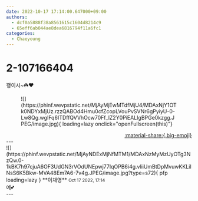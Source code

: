 ```yaml
---
date: 2022-10-17 17:14:00.647000+09:00
authors:
  - dcf0a5888f38a8561615c1604d8214c9
  - 65eff6ab044ae8dea6816794f11a6fc1
categories:
  - Chaeyoung
---
```


# 2-107166404

<div class="post-container" markdown="1">
<div class="content-container md-sidebar__scrollwrap" markdown="1">

꽹이시~☘️❤️ 
<figure markdown="1">
![](https://phinf.wevpstatic.net/MjAyMjEwMTdfMjU4/MDAxNjY1OTk0NDYxMjUz.rzzQABOd4Hmu0cfZcopLVouPvSVNr6gPyiyU-0-Lw8Qg.wgIFq6ITDffQVVhOcw70Ff_lZ2Y0PiEALIgBPGe0kzgg.JPEG/image.jpg){ loading=lazy onclick="openFullscreen(this)"}
</figure>


</div>
</div>

<div style="text-align: right;" markdown="1">
<a href="https://weverse.io/fromis9/fanpost/2-107166404" style="text-align: right;">:material-share:{.big-emoji}</a>
</div>
---

<div class="comments-container md-sidebar__scrollwrap" markdown="1">
<div class="comment" markdown="1">
<div class='id-container' markdown="1">
![](https://phinf.wevpstatic.net/MjAyNDExMjNfMTM1/MDAxNzMyMzUyOTg3NzQw.0-1kBK7h97cjuA6OF3UdGN3rVOdUNEpwj77IqOPB6i4g.vliiUmBtDpMvuwKKLiINsS6K5Bkw-MVA48Em7A6-7v4g.JPEG/image.jpg?type=s72){ pfp loading=lazy }
**<span class="artist">이채영</span>** <small>Oct 17 2022, 17:14</small><br>
</div>
<div class='comment-body' markdown="1">
예💕
</div>
</div>
</div>
---
